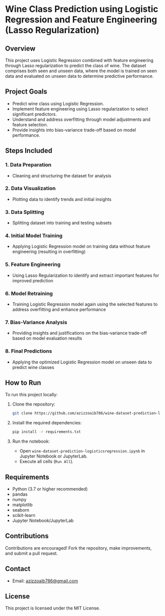 # Wine Class Prediction using Logistic Regression and Feature Engineering (Lasso Regularization)

## Overview
This project uses Logistic Regression combined with feature engineering through Lasso regularization to predict the class of wine. The dataset comprises both seen and unseen data, where the model is trained on seen data and evaluated on unseen data to determine predictive performance.

## Project Goals
- Predict wine class using Logistic Regression.
- Implement feature engineering using Lasso regularization to select significant predictors.
- Understand and address overfitting through model adjustments and feature selection.
- Provide insights into bias-variance trade-off based on model performance.

## Steps Included

### 1. Data Preparation
- Cleaning and structuring the dataset for analysis

### 2. Data Visualization
- Plotting data to identify trends and initial insights

### 3. Data Splitting
- Splitting dataset into training and testing subsets

### 4. Initial Model Training
- Applying Logistic Regression model on training data without feature engineering (resulting in overfitting)

### 5. Feature Engineering
- Using Lasso Regularization to identify and extract important features for improved prediction

### 6. Model Retraining
- Training Logistic Regression model again using the selected features to address overfitting and enhance performance

### 7. Bias-Variance Analysis
- Providing insights and justifications on the bias-variance trade-off based on model evaluation results

### 8. Final Predictions
- Applying the optimized Logistic Regression model on unseen data to predict wine classes

## How to Run
To run this project locally:

1. Clone the repository:
   ```bash
   git clone https://github.com/azizzoaib786/wine-dataset-prediction-logisticsregression.git
   ```

2. Install the required dependencies:
   ```bash
   pip install -r requirements.txt
   ```

3. Run the notebook:
   - Open `wine-dataset-prediction-logisticsregression.ipynb` in Jupyter Notebook or JupyterLab.
   - Execute all cells (`Run All`).

## Requirements
- Python (3.7 or higher recommended)
- pandas
- numpy
- matplotlib
- seaborn
- scikit-learn
- Jupyter Notebook/JupyterLab

## Contributions
Contributions are encouraged! Fork the repository, make improvements, and submit a pull request.

## Contact
- Email: [azizzoaib786@gmail.com](mailto:azizzoaib786@gmail.com)

## License
This project is licensed under the MIT License.